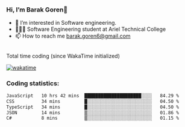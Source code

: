 ###  Hi, I’m Barak Goren👋
- 👀 I’m interested in Software engineering.
- 👨🏼‍🎓 Software Engineering student at Ariel Technical College
- 📫 How to reach me barak.goren6@gmail.com
##
Total time coding (since WakaTime initialized)

[![wakatime](https://wakatime.com/badge/user/5cc5ec80-a806-4ca2-a704-db29274e48cd.svg)](https://wakatime.com/@5cc5ec80-a806-4ca2-a704-db29274e48cd)

   
### Coding statistics:

<!--START_SECTION:waka-->

```txt
JavaScript   10 hrs 42 mins  █████████████████████░░░░   84.29 %
CSS          34 mins         █░░░░░░░░░░░░░░░░░░░░░░░░   04.50 %
TypeScript   34 mins         █░░░░░░░░░░░░░░░░░░░░░░░░   04.50 %
JSON         14 mins         ▒░░░░░░░░░░░░░░░░░░░░░░░░   01.86 %
C#           8 mins          ▒░░░░░░░░░░░░░░░░░░░░░░░░   01.15 %
```

<!--END_SECTION:waka-->

<!---
barakgoren/barakgoren is a ✨ special ✨ repository because its `README.md` (this file) appears on your GitHub profile.
You can click the Preview link to take a look at your changes.
--->
